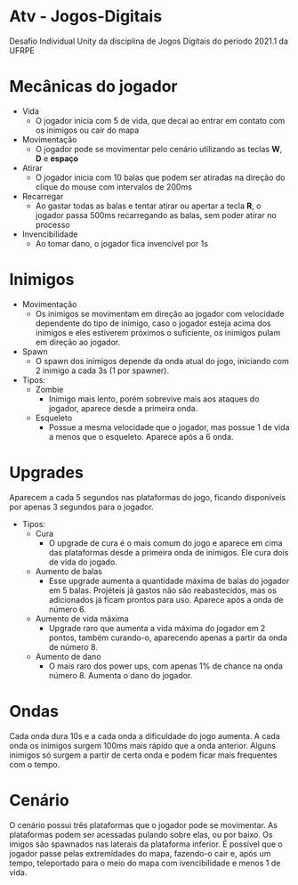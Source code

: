# Atv - Jogos-Digitais

Desafio Individual Unity da disciplina de Jogos Digitais do período 2021.1 da UFRPE

# Mecânicas do jogador
 - Vida
   - O jogador inicia com 5 de vida, que decai ao entrar em contato com os inimigos ou cair do mapa
 - Movimentação
   - O jogador pode se movimentar pelo cenário utilizando as teclas **W**, **D** e **espaço**
 - Atirar
   - O jogador inicia com 10 balas que podem ser atiradas na direção do clique do mouse com intervalos de 200ms
 - Recarregar
   - Ao gastar todas as balas e tentar atirar ou apertar a tecla **R**, o jogador passa 500ms recarregando as balas, sem poder atirar no processo
 - Invencibilidade
   - Ao tomar dano, o jogador fica invencível por 1s

# Inimigos
 - Movimentação
   - Os inimigos se movimentam em direção ao jogador com velocidade dependente do tipo de inimigo, caso o jogador esteja acima dos inimigos e eles estiverem próximos o suficiente, os inimigos pulam em direção ao jogador.
 - Spawn
   - O spawn dos inimigos depende da onda atual do jogo, iniciando com 2 inimigo a cada 3s (1 por spawner).
 - Tipos:
   - Zombie
     - Inimigo mais lento, porém sobrevive mais aos ataques do jogador, aparece desde a primeira onda.
   - Esqueleto
     - Possue a mesma velocidade que o jogador, mas possue 1 de vida a menos que o esqueleto. Aparece após a 6 onda.
# Upgrades
Aparecem a cada 5 segundos nas plataformas do jogo, ficando disponíveis por apenas 3 segundos para o jogador.
 - Tipos:
    - Cura
      - O upgrade de cura é o mais comum do jogo e aparece em cima das plataformas desde a primeira onda de inimigos. Ele cura dois de vida do jogado.
    - Aumento de balas
      - Esse upgrade aumenta a quantidade máxima de balas do jogador em 5 balas. Projéteis já gastos não são reabastecidos, mas os adicionados já ficam prontos para uso. Aparece após a onda de número 6.
    - Aumento de vida máxima
      - Upgrade raro que aumenta a vida máxima do jogador em 2 pontos, também curando-o, aparecendo apenas a partir da onda de número 8.
    - Aumento de dano
      - O mais raro dos power ups, com apenas 1% de chance na onda número 8. Aumenta o dano do jogador.

# Ondas
Cada onda dura 10s e a cada onda a dificuldade do jogo aumenta. A cada onda os inimigos surgem 100ms mais rápido que a onda anterior. Alguns inimigos só surgem a partir de certa onda e podem ficar mais frequentes com o tempo.

# Cenário
O cenário possui três plataformas que o jogador pode se movimentar. As plataformas podem ser acessadas pulando sobre elas, ou por baixo. Os imigos são spawnados nas laterais da plataforma inferior. É possível que o jogador passe pelas extremidades do mapa, fazendo-o cair e, após um tempo, teleportado para o meio do mapa com ivencibilidade e menos 1 de vida.
